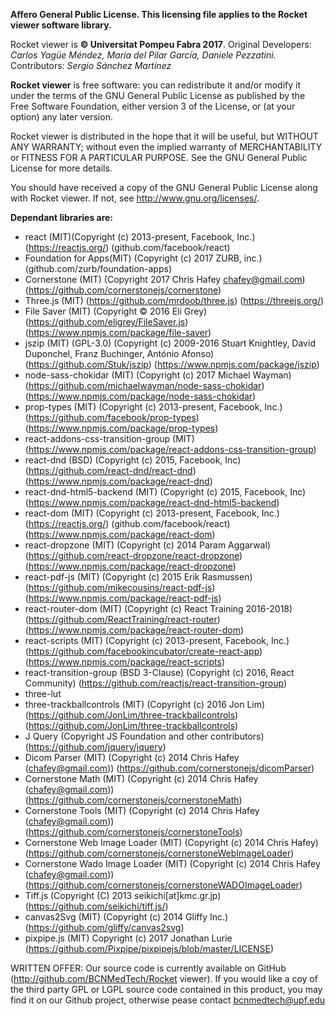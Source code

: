 **Affero General Public License. This licensing file applies to the Rocket viewer software library.**

Rocket viewer is **© Universitat Pompeu Fabra 2017**. 
Original Developers: *Carlos Yagüe Méndez, María del Pilar García, Daniele Pezzatini.* 
Contributors: *Sergio Sánchez Martínez*

**Rocket viewer** is free software: you can redistribute it and/or modify
it under the terms of the GNU General Public License as published by
the Free Software Foundation, either version 3 of the License, or
(at your option) any later version.

Rocket viewer is distributed in the hope that it will be useful,
but WITHOUT ANY WARRANTY; without even the implied warranty of
MERCHANTABILITY or FITNESS FOR A PARTICULAR PURPOSE.  See the
GNU General Public License for more details.

You should have received a copy of the GNU General Public License
along with Rocket viewer.  If not, see <http://www.gnu.org/licenses/>.


**Dependant libraries are:** 

* react (MIT)(Copyright (c) 2013-present, Facebook, Inc.) (https://reactjs.org/) (github.com/facebook/react)
*   Foundation for Apps(MIT) (Copyright (c) 2017 ZURB, inc.) (github.com/zurb/foundation-apps)
*   Cornerstone (MIT) (Copyright 2017 Chris Hafey chafey@gmail.com) (https://github.com/cornerstonejs/cornerstone)
*  	Three.js (MIT) (https://github.com/mrdoob/three.js) (https://threejs.org/)
*   File Saver (MIT) (Copyright © 2016 Eli Grey) (https://github.com/eligrey/FileSaver.js)(https://www.npmjs.com/package/file-saver)
*   jszip (MIT) (GPL-3.0) (Copyright (c) 2009-2016 Stuart Knightley, David Duponchel, Franz Buchinger, António Afonso) (https://github.com/Stuk/jszip) (https://www.npmjs.com/package/jszip)
*	node-sass-chokidar (MIT) (Copyright (c) 2017 Michael Wayman) (https://github.com/michaelwayman/node-sass-chokidar) (https://www.npmjs.com/package/node-sass-chokidar)
*	prop-types (MIT) (Copyright (c) 2013-present, Facebook, Inc.) (https://github.com/facebook/prop-types) (https://www.npmjs.com/package/prop-types)
*   react-addons-css-transition-group (MIT) (https://www.npmjs.com/package/react-addons-css-transition-group)
*	react-dnd (BSD) (Copyright (c) 2015, Facebook, Inc) (https://github.com/react-dnd/react-dnd) (https://www.npmjs.com/package/react-dnd)
*   react-dnd-html5-backend (MIT) (Copyright (c) 2015, Facebook, Inc) (https://www.npmjs.com/package/react-dnd-html5-backend)
* 	react-dom (MIT) (Copyright (c) 2013-present, Facebook, Inc.)(https://reactjs.org/) (github.com/facebook/react) (https://www.npmjs.com/package/react-dom)
*   react-dropzone (MIT) (Copyright (c) 2014 Param Aggarwal) (https://github.com/react-dropzone/react-dropzone) (https://www.npmjs.com/package/react-dropzone)
*   react-pdf-js (MIT) (Copyright (c) 2015 Erik Rasmussen) (https://github.com/mikecousins/react-pdf-js) (https://www.npmjs.com/package/react-pdf-js)
*   react-router-dom (MIT) (Copyright (c) React Training 2016-2018) (https://github.com/ReactTraining/react-router) (https://www.npmjs.com/package/react-router-dom)
*	react-scripts (MIT) (Copyright (c) 2013-present, Facebook, Inc.) (https://github.com/facebookincubator/create-react-app) (https://www.npmjs.com/package/react-scripts)
*   react-transition-group (BSD 3-Clause) (Copyright (c) 2016, React Community) (https://github.com/reactjs/react-transition-group)
*   three-lut
*   three-trackballcontrols (MIT) (Copyright (c) 2016 Jon Lim) (https://github.com/JonLim/three-trackballcontrols) (https://github.com/JonLim/three-trackballcontrols)
*	J Query (Copyright JS Foundation and other contributors) (https://github.com/jquery/jquery)
*	Dicom Parser (MIT) (Copyright (c) 2014 Chris Hafey (chafey@gmail.com)) (https://github.com/cornerstonejs/dicomParser)
*   Cornerstone Math (MIT) (Copyright (c) 2014 Chris Hafey (chafey@gmail.com)) (https://github.com/cornerstonejs/cornerstoneMath)
*   Cornerstone Tools (MIT) (Copyright (c) 2014 Chris Hafey (chafey@gmail.com)) (https://github.com/cornerstonejs/cornerstoneTools)
*   Cornerstone Web Image Loader (MIT) (Copyright (c) 2014 Chris Hafey) (https://github.com/cornerstonejs/cornerstoneWebImageLoader)
*   Cornerstone Wado Image Loader (MIT) (Copyright (c) 2014 Chris Hafey (chafey@gmail.com)) (https://github.com/cornerstonejs/cornerstoneWADOImageLoader)
*   Tiff.js (Copyright (C) 2013 seikichi[at]kmc.gr.jp) (https://github.com/seikichi/tiff.js/)
*   canvas2Svg (MIT) (Copyright (c) 2014 Gliffy Inc.) (https://github.com/gliffy/canvas2svg)
*   pixpipe.js (MIT) Copyright (c) 2017 Jonathan Lurie (https://github.com/Pixpipe/pixpipejs/blob/master/LICENSE)


WRITTEN OFFER: Our source code is currently available on GitHub (http://github.com/BCNMedTech/Rocket viewer). If you would like a coy of the third party GPL or LGPL source code contained in this product, you may find it on our Github project, otherwise pease contact bcnmedtech@upf.edu